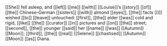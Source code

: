 [[She]] fell asleep, and [[left]] [[me]] [[with]] [[Louise]]’s [[story]] [[of]] [[the]] Chinese–German [[sisters]] [[with]] almond [[eyes]], [[the]] facts [[I]] wished [[to]] [[leave]] untouched: [[first]], [[the]] elder [[was]] cold and rigid, [[like]] [[the]] [[curator]] [[in]] pictures and [[on]] [[the]] street; [[second]], [[the]] younger [[said]] her [[name]] [[was]] [[Autumn]] [[Moon]]; [[third]], [[the]] [[real]] [[Selene]] [[chastised]] [[Autumn]] [[Moon]] [[as]] Diana.